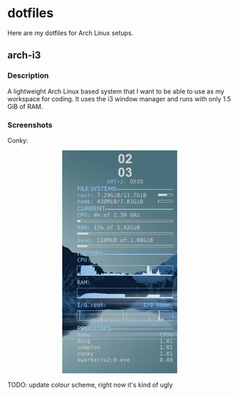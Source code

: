 # dotfiles
Here are my dotfiles for Arch Linux setups.
## arch-i3
### Description
A lightweight Arch Linux based system that I want to be able to use as my workspace for coding. It uses the i3 window manager and runs with only 1.5 GiB of RAM.
### Screenshots
Conky:
<p align="center">
  <img src=https://raw.githubusercontent.com/0xLeo/dotfiles/master/screenshots/arch-light/conky-05_03_19.PNG title="conky 05/03/19" height=500px>
</p>
  
TODO: update colour scheme, right now it's kind of ugly
